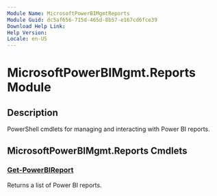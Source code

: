 ```yaml
---
Module Name: MicrosoftPowerBIMgmtReports
Module Guid: dc5af656-715d-465d-8b57-e167cd6fce39
Download Help Link:
Help Version:
Locale: en-US
---
```


# MicrosoftPowerBIMgmt.Reports Module
## Description
PowerShell cmdlets for managing and interacting with Power BI reports.

## MicrosoftPowerBIMgmt.Reports Cmdlets
### [Get-PowerBIReport](Get-PowerBIReport.md)
Returns a list of Power BI reports.
